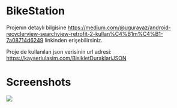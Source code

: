 # BikeStation

Projenın detaylı bilgisine https://medium.com/@ugurayaz/android-recyclerview-searchview-retrofit-2-kullan%C4%B1m%C4%B1-7a08714d6249 linkinden erişebilirsiniz.

Proje de kullanılan json verisinin url adresi: https://kayseriulasim.com/BisikletDuraklariJSON

# Screenshots
![](_screenshots/preview.png)
